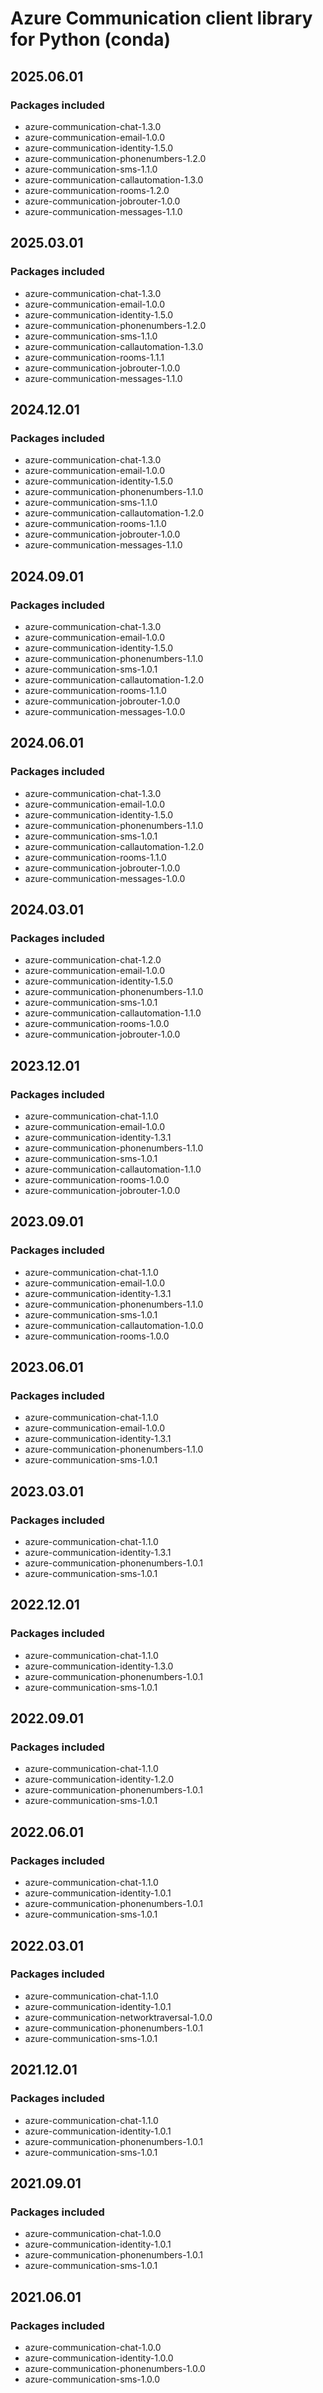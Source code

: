 # Azure Communication client library for Python (conda)

## 2025.06.01

### Packages included

- azure-communication-chat-1.3.0
- azure-communication-email-1.0.0
- azure-communication-identity-1.5.0
- azure-communication-phonenumbers-1.2.0
- azure-communication-sms-1.1.0
- azure-communication-callautomation-1.3.0
- azure-communication-rooms-1.2.0
- azure-communication-jobrouter-1.0.0
- azure-communication-messages-1.1.0

## 2025.03.01

### Packages included

- azure-communication-chat-1.3.0
- azure-communication-email-1.0.0
- azure-communication-identity-1.5.0
- azure-communication-phonenumbers-1.2.0
- azure-communication-sms-1.1.0
- azure-communication-callautomation-1.3.0
- azure-communication-rooms-1.1.1
- azure-communication-jobrouter-1.0.0
- azure-communication-messages-1.1.0

## 2024.12.01

### Packages included

- azure-communication-chat-1.3.0
- azure-communication-email-1.0.0
- azure-communication-identity-1.5.0
- azure-communication-phonenumbers-1.1.0
- azure-communication-sms-1.1.0
- azure-communication-callautomation-1.2.0
- azure-communication-rooms-1.1.0
- azure-communication-jobrouter-1.0.0
- azure-communication-messages-1.1.0

## 2024.09.01

### Packages included

- azure-communication-chat-1.3.0
- azure-communication-email-1.0.0
- azure-communication-identity-1.5.0
- azure-communication-phonenumbers-1.1.0
- azure-communication-sms-1.0.1
- azure-communication-callautomation-1.2.0
- azure-communication-rooms-1.1.0
- azure-communication-jobrouter-1.0.0
- azure-communication-messages-1.0.0

## 2024.06.01

### Packages included

- azure-communication-chat-1.3.0
- azure-communication-email-1.0.0
- azure-communication-identity-1.5.0
- azure-communication-phonenumbers-1.1.0
- azure-communication-sms-1.0.1
- azure-communication-callautomation-1.2.0
- azure-communication-rooms-1.1.0
- azure-communication-jobrouter-1.0.0
- azure-communication-messages-1.0.0

## 2024.03.01

### Packages included

- azure-communication-chat-1.2.0
- azure-communication-email-1.0.0
- azure-communication-identity-1.5.0
- azure-communication-phonenumbers-1.1.0
- azure-communication-sms-1.0.1
- azure-communication-callautomation-1.1.0
- azure-communication-rooms-1.0.0
- azure-communication-jobrouter-1.0.0

## 2023.12.01

### Packages included

- azure-communication-chat-1.1.0
- azure-communication-email-1.0.0
- azure-communication-identity-1.3.1
- azure-communication-phonenumbers-1.1.0
- azure-communication-sms-1.0.1
- azure-communication-callautomation-1.1.0
- azure-communication-rooms-1.0.0
- azure-communication-jobrouter-1.0.0

## 2023.09.01

### Packages included

- azure-communication-chat-1.1.0
- azure-communication-email-1.0.0
- azure-communication-identity-1.3.1
- azure-communication-phonenumbers-1.1.0
- azure-communication-sms-1.0.1
- azure-communication-callautomation-1.0.0
- azure-communication-rooms-1.0.0

## 2023.06.01

### Packages included

- azure-communication-chat-1.1.0
- azure-communication-email-1.0.0
- azure-communication-identity-1.3.1
- azure-communication-phonenumbers-1.1.0
- azure-communication-sms-1.0.1

## 2023.03.01

### Packages included

- azure-communication-chat-1.1.0
- azure-communication-identity-1.3.1
- azure-communication-phonenumbers-1.0.1
- azure-communication-sms-1.0.1

## 2022.12.01

### Packages included

- azure-communication-chat-1.1.0
- azure-communication-identity-1.3.0
- azure-communication-phonenumbers-1.0.1
- azure-communication-sms-1.0.1

## 2022.09.01

### Packages included

- azure-communication-chat-1.1.0
- azure-communication-identity-1.2.0
- azure-communication-phonenumbers-1.0.1
- azure-communication-sms-1.0.1

## 2022.06.01

### Packages included

- azure-communication-chat-1.1.0
- azure-communication-identity-1.0.1
- azure-communication-phonenumbers-1.0.1
- azure-communication-sms-1.0.1

## 2022.03.01

### Packages included

- azure-communication-chat-1.1.0
- azure-communication-identity-1.0.1
- azure-communication-networktraversal-1.0.0
- azure-communication-phonenumbers-1.0.1
- azure-communication-sms-1.0.1

## 2021.12.01

### Packages included

- azure-communication-chat-1.1.0
- azure-communication-identity-1.0.1
- azure-communication-phonenumbers-1.0.1
- azure-communication-sms-1.0.1

## 2021.09.01

### Packages included

- azure-communication-chat-1.0.0
- azure-communication-identity-1.0.1
- azure-communication-phonenumbers-1.0.1
- azure-communication-sms-1.0.1

## 2021.06.01

### Packages included

- azure-communication-chat-1.0.0
- azure-communication-identity-1.0.0
- azure-communication-phonenumbers-1.0.0
- azure-communication-sms-1.0.0
